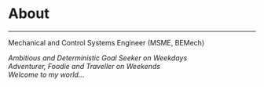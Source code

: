 # About
___
Mechanical and Control Systems Engineer (MSME, BEMech)  

*Ambitious and Deterministic Goal Seeker on Weekdays*  
*Adventurer, Foodie and Traveller on Weekends*  
*Welcome to my world...*

